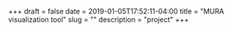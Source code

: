 +++ 
draft = false
date = 2019-01-05T17:52:11-04:00
title = "MURA visualization tool"
slug = "" 
description = "project"
+++
